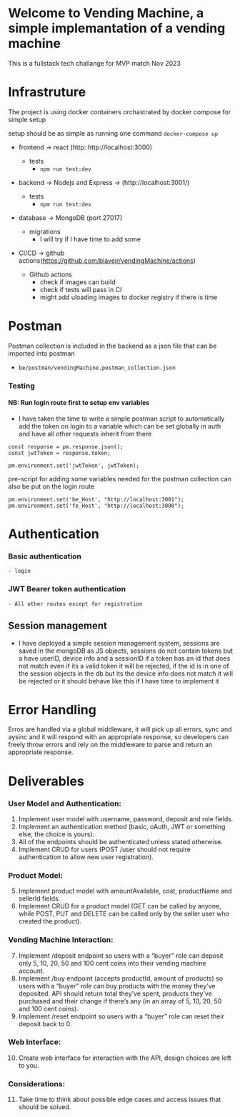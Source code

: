 # Welcome to Vending Machine, a simple implemantation of a vending machine

This is a fullstack tech challange for MVP match Nov 2023

# Infrastruture
The project is using docker containers orchastrated by docker compose for simple setup

setup should be as simple as running one command `docker-compose up`
- frontend -> react (http: http://localhost:3000)
    - tests
        - `npm run test:dev`
- backend -> Nodejs and Express -> (http://localhost:3001/)
    - tests
        - `npm run test:dev`
- database -> MongoDB (port 27017)
    - migrations
        - I will try if I have time to add some

- CI/CD -> github actions(https://github.com/blavejr/vendingMachine/actions)
    - Github actions
        - check if images can build
        - check if tests will pass in CI
        - might add uloading images to docker registry if there is time

# Postman
Postman collection is included in the backend as a json file that can be imported into postman
- `be/postman/vendingMachine.postman_collection.json`

### Testing
#### NB: Run login route first to setup env variables
- I have taken the time to write a simple postman script to automatically add the token on login to a variable which can be set globally in auth and have all other requests inherit from there

```
const response = pm.response.json();
const jwtToken = response.token;

pm.environment.set('jwtToken', jwtToken);
```

pre-script for adding some variables needed for the postman collection can also be put on the login route

```
pm.environment.set('be_Host', "http://localhost:3001");
pm.environment.set('fe_Host', "http://localhost:3000");
````

# Authentication
### Basic authentication
    - login
### JWT Bearer token authentication
    - All other routes except for registration
## Session management
- I have deployed a simple session management system, sessions are saved in the mongoDB as JS objects, sessions do not contain tokens but a have userID, device info and a sessionID if a token has an id that does not match even if its a valid token it will be rejected, if the id is in one of the session objects in the db but its the device info does not match it will be rejected or it should behave like this if I have time to implement it

# Error Handling
Erros are handled via a global middleware, it will pick up all errors, sync and aysinc and it will respond with an appropriate response, so developers can freely throw errors and rely on the middleware to parse and return an appropriate response.

# Deliverables

### User Model and Authentication:
1. Implement user model with username, password, deposit and role fields.
2. Implement an authentication method (basic, oAuth, JWT or something else, the choice is yours).
3. All of the endpoints should be authenticated unless stated otherwise.
4. Implement CRUD for users (POST /user should not require authentication to allow new user registration).

### Product Model:
5. Implement product model with amountAvailable, cost, productName and sellerId fields.
6. Implement CRUD for a product model (GET can be called by anyone, while POST, PUT and DELETE can be called only by the seller user who created the product).

### Vending Machine Interaction:
7. Implement /deposit endpoint so users with a “buyer” role can deposit only 5, 10, 20, 50 and 100 cent coins into their vending machine account.
8. Implement /buy endpoint (accepts productId, amount of products) so users with a “buyer” role can buy products with the money they’ve deposited. API should return total they’ve spent, products they’ve purchased and their change if there’s any (in an array of 5, 10, 20, 50 and 100 cent coins).
9. Implement /reset endpoint so users with a “buyer” role can reset their deposit back to 0.

### Web Interface:
10. Create web interface for interaction with the API, design choices are left to you.

### Considerations:
11. Take time to think about possible edge cases and access issues that should be solved.
